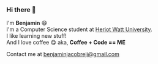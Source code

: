 ### Hi there 👋

<!--
**benjaminjacobreji/benjaminjacobreji** is a ✨ _special_ ✨ repository because its `README.md` (this file) appears on your GitHub profile.

Here are some ideas to get you started:

- 🔭 I’m currently working on ...
- 🌱 I’m currently learning ...
- 👯 I’m looking to collaborate on ...
- 🤔 I’m looking for help with ...
- 💬 Ask me about ...
- 📫 How to reach me: ...
- 😄 Pronouns: ...
- ⚡ Fun fact: ...
-->

I'm **Benjamin** 😄  
I'm a Computer Science student at [Heriot Watt University](https://www.hw.ac.uk/).  
I like learning new stuff!    
And I love coffee 😋
aka, **Coffee + Code == ME**
  
Contact me at [benjaminjacobreji@gmail.com](mailto:benjaminjacobreji@gmail.com)
